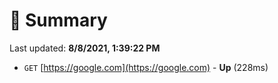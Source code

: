 # 📖 Summary
Last updated: **8/8/2021, 1:39:22 PM**

- `GET` [https://google.com](https://google.com) - **Up** (228ms)
